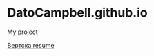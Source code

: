# DatoCampbell.github.io
My project



[Вертска resume](https://datocampbell.github.io/resume/ "resume")
